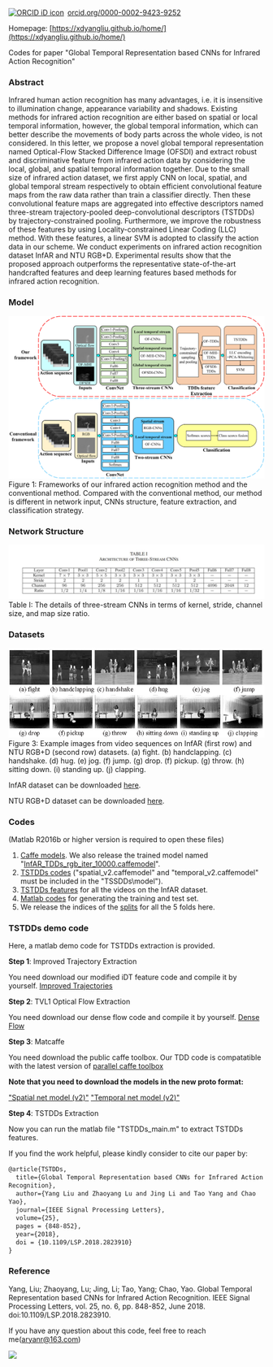 <a href="https://orcid.org/0000-0002-9423-9252" target="orcid.widget" rel="noopener noreferrer" style="vertical-align:top;"><img src="https://orcid.org/sites/default/files/images/orcid_16x16.png" style="width:1em;margin-right:.5em;" alt="ORCID iD icon">orcid.org/0000-0002-9423-9252</a>

Homepage: [https://xdyangliu.github.io/home/](https://xdyangliu.github.io/home/)

Codes for paper "Global Temporal Representation based CNNs for Infrared Action Recognition"
### Abstract
Infrared human action recognition has many advantages, i.e. it is insensitive to illumination change, appearance variability and shadows. Existing methods for infrared action recognition are either based on spatial or local temporal information, however, the global temporal information, which can better describe the movements of body parts across the whole video, is not considered. In this letter, we propose a novel global temporal representation named Optical-Flow Stacked Difference Image (OFSDI) and extract robust and discriminative feature from infrared action data by considering the local, global, and spatial temporal information together. Due to the small size of infrared action dataset, we first apply CNN on local, spatial, and global temporal stream respectively to obtain efficient convolutional feature maps from the raw data rather than train a classifier directly. Then these convolutional feature maps are aggregated into effective descriptors named three-stream trajectory-pooled deep-convolutional descriptors (TSTDDs) by trajectory-constrained pooling. Furthermore, we improve the robustness of these features by using Locality-constrained Linear Coding (LLC) method. With these features, a linear SVM is adopted to classify the action data in our scheme. We conduct experiments on infrared action recognition dataset InfAR and NTU RGB+D. Experimental results show that the proposed approach outperforms the representative state-of-the-art handcrafted features and deep learning features based methods for infrared action recognition.

### Model
![Image](Fig1.jpg)
Figure 1: Frameworks of our infrared action recognition method and the conventional method. Compared with the conventional method, our method is different in network input, CNNs structure, feature extraction, and classification strategy.

### Network Structure

![Image](Fig3.png)
Table I: The details of three-stream CNNs in terms of kernel, stride, channel size, and map size ratio.

### Datasets
![Image](Fig2.png)
Figure 3: Example images from video sequences on InfAR (first row) and NTU RGB+D (second row) datasets. (a) fight. (b) handclapping. (c) handshake. (d) hug. (e) jog. (f) jump. (g) drop. (f) pickup. (g) throw. (h) sitting down. (i) standing up. (j) clapping.

InfAR dataset can be downloaded [here](https://sites.google.com/site/gaochenqiang/publication/infrared-action-dataset).

NTU RGB+D dataset can be downloaded [here](http://rose1.ntu.edu.sg/Datasets/actionRecognition.asp).

### Codes
(Matlab R2016b or higher version is required to open these files)
1. [Caffe models](https://drive.google.com/open?id=1vTNJLR66cxTwyj9qzsxBuN5k9fxm6aqh). We also release the trained model named "[InfAR_TDDs_rgb_iter_10000.caffemodel](https://drive.google.com/open?id=1ewd8RSUfyinKr_RFK3DfDKeRuu-BlwIv)".  
2. [TSTDDs codes](https://drive.google.com/open?id=1hujdiNyEn9hoDXxOJdfYjMWBwdOADuNG) ("spatial_v2.caffemodel" and "temporal_v2.caffemodel" must be included in the "TSSDDs\model"). 
3. [TSTDDs features](https://drive.google.com/open?id=1fIJ-2XW_4rZba3jzrXUzf2k6GuceD58e) for all the videos on the InfAR dataset. 
4. [Matlab codes](https://drive.google.com/open?id=1OkvbxX4-yqpbBeIbLRzBaOJBv80GALRY) for generating the training and test set. 
5. We release the indices of the [splits](https://drive.google.com/open?id=1B0lopUbC6WAdeTorNxWxG5XfKbnQiv9X) for all the 5 folds here. 

### TSTDDs demo code ###
Here, a matlab demo code for TSTDDs extraction is provided.

**Step 1**: Improved Trajectory Extraction

You need download our modified iDT feature code and compile it by yourself. [Improved Trajectories](https://drive.google.com/open?id=1-xasagLTTL1E3SIKtcwnfMgrkHYVFVvF)

**Step 2**: TVL1 Optical Flow Extraction

You need download our dense flow code and compile it by yourself. [Dense Flow](https://drive.google.com/open?id=1qvBX39hY36N9o2DDIiNsx8uFO-Rm3IJ1)

**Step 3**: Matcaffe

You need download the public caffe toolbox. Our TDD code is compatatible with the latest version of [parallel caffe toolbox](https://github.com/yjxiong/caffe)

**Note that you need to download the models in the new proto format:**

["Spatial net model (v2)"](http://mmlab.siat.ac.cn/tdd/spatial_v2.caffemodel) ["Temporal net model (v2)"](http://mmlab.siat.ac.cn/tdd/temporal_v2.caffemodel) 

**Step 4**: TSTDDs Extraction

Now you can run the matlab file "TSTDDs_main.m" to extract TSTDDs features.
    
If you find the work helpful, please kindly consider to cite our paper by:
```
@article{TSTDDs,
  title={Global Temporal Representation based CNNs for Infrared Action Recognition},
  author={Yang Liu and Zhaoyang Lu and Jing Li and Tao Yang and Chao Yao},
  journal={IEEE Signal Processing Letters},
  volume={25},
  pages = {848-852},
  year={2018},
  doi = {10.1109/LSP.2018.2823910}
}
```
### Reference
Yang, Liu; Zhaoyang, Lu; Jing, Li; Tao, Yang; Chao, Yao. Global Temporal Representation based CNNs for Infrared Action Recognition. IEEE Signal Processing Letters, vol. 25, no. 6, pp. 848-852, June 2018. doi:10.1109/LSP.2018.2823910.

If you have any question about this code, feel free to reach me(aryanr@163.com)

<a href='https://clustrmaps.com/site/1a4ar'  title='Visit tracker'><img src='//clustrmaps.com/map_v2.png?cl=ffffff&w=500&t=m&d=twWd5-c-YSBosNqo6Q0H41ja6r9AZlRKuXNzt8Bo_qg'/></a>

